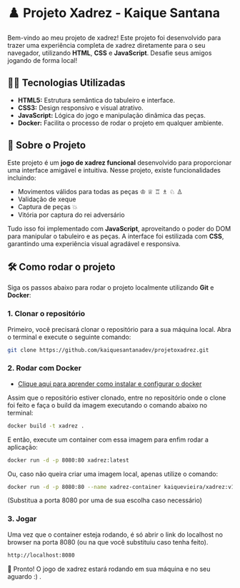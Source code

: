 # ♟️ **Projeto Xadrez - Kaique Santana** 
Bem-vindo ao meu projeto de xadrez! Este projeto foi desenvolvido para trazer uma experiência completa de xadrez diretamente para o seu navegador, utilizando **HTML**, **CSS** e **JavaScript**. Desafie seus amigos jogando de forma local!

## 🧑‍💻 Tecnologias Utilizadas
- **HTML5:** Estrutura semântica do tabuleiro e interface.
- **CSS3:** Design responsivo e visual atrativo.
- **JavaScript:** Lógica do jogo e manipulação dinâmica das peças.
- **Docker:** Facilita o processo de rodar o projeto em qualquer ambiente.

## 🚀 **Sobre o Projeto**

Este projeto é um **jogo de xadrez funcional** desenvolvido para proporcionar uma interface amigável e intuitiva. Nesse projeto, existe funcionalidades incluindo:
- Movimentos válidos para todas as peças ♔ ♕ ♖ ♗ ♘ ♙
- Validação de xeque
- Captura de peças 💥
- Vitória por captura do rei adversário

Tudo isso foi implementado com **JavaScript**, aproveitando o poder do DOM para manipular o tabuleiro e as peças. A interface foi estilizada com **CSS**, garantindo uma experiência visual agradável e responsiva.

## 🛠️ **Como rodar o projeto**

Siga os passos abaixo para rodar o projeto localmente utilizando **Git** e **Docker**:

### 1. Clonar o repositório

Primeiro, você precisará clonar o repositório para a sua máquina local. Abra o terminal e execute o seguinte comando:

```bash
git clone https://github.com/kaiquesantanadev/projetoxadrez.git
```

### 2. Rodar com Docker

- [Clique aqui para aprender como instalar e configurar o docker](https://docs.docker.com/engine/install/)

Assim que o repositório estiver clonado, entre no repositório onde o clone foi feito e faça o build da imagem executando o comando abaixo no terminal:

```bash
docker build -t xadrez .
```

E então, execute um container com essa imagem para enfim rodar a aplicação:

```bash
docker run -d -p 8080:80 xadrez:latest
```

Ou, caso não queira criar uma imagem local, apenas utilize o comando:

```bash
docker run -d -p 8080:80 --name xadrez-container kaiquevieira/xadrez:v1
```

(Substitua a porta 8080 por uma de sua escolha caso necessário)

### 3. Jogar 

Uma vez que o container esteja rodando, é só abrir o link do localhost no browser na porta 8080 (ou na que você substituiu caso tenha feito).

```bash
http://localhost:8080
```
🎉 Pronto! O jogo de xadrez estará rodando em sua máquina e no seu aguardo :) .

